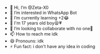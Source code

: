 - 👋 Hi, I’m @Zeta-X0
- 👀 I’m interested in WhatsApp Bot
- 🌱 I’m currently learning +2😂
- 🎀 I'm 17 years old boy😫💗
- 💞️ I’m looking to collaborate with no one🥴
- 📫 How to reach me idk
- 😄 Pronouns: idk
- ⚡ Fun fact: i don't have any idea in coding

<!---
Zeta-X0/Zeta-X0 is a ✨ special ✨ repository because its `README.md` (this file) appears on your GitHub profile.
You can click the Preview link to take a look at your changes.
--->
